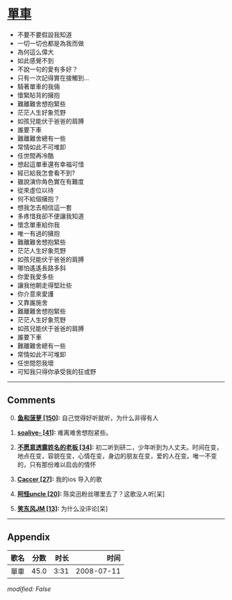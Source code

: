 # [單車](https://music.163.com/song?id=32714447)

* 不要不要假設我知道
* 一切一切也都是為我而做
* 為何這么偉大
* 如此感覺不到
* 不說一句的愛有多好？
* 只有一次記得實在接觸到...
* 騎著單車的我倆
* 懷緊貼背的擁抱
* 難離難舍想抱緊些
* 茫茫人生好象荒野
* 如孩兒能伏于爸爸的肩膊
* 誰要下車
* 難離難舍總有一些
* 常情如此不可堆卸
* 任世間再冷酷
* 想起這單車還有幸福可惜
* 經已給我怎會看不到?
* 雖說演你角色實在有難度
* 從來虛位以待
* 何不給個擁抱？
* 想我怎去相信這一套
* 多疼惜我卻不便讓我知道
* 懷念單車給你我
* 唯一有過的擁抱
* 難離難舍想抱緊些
* 茫茫人生好象荒野
* 如孩兒能伏于爸爸的肩膊
* 哪怕遙遙長路多斜
* 你愛我愛多些
* 讓我他朝走得堅壯些
* 你介意來愛護
* 又靠誰施舍
* 難離難舍想抱緊些
* 茫茫人生好象荒野
* 如孩兒能伏于爸爸的肩膊
* 誰要下車
* 難離難舍總有一些
* 常情如此不可堆卸
* 任世間怨我壞
* 可知我只得你承受我的狂或野


---

## Comments
0. **[鱼和菠萝 \[150\]](https://music.163.com/#/user/home?id=90040828):** 自己觉得好听就听，为什么非得有人

1. **[soalive- \[41\]](https://music.163.com/#/user/home?id=360434559):** 难离难舍想抱紧些。

2. **[不愿意透露姓名的老板 \[34\]](https://music.163.com/#/user/home?id=429274691):** 初二听到研二，少年听到为人丈夫。时间在变，地点在变，容貌在变，心情在变，身边的朋友在变，爱的人在变。唯一不变的，只有那份难以启齿的情怀

3. **[Caccer \[27\]](https://music.163.com/#/user/home?id=414867527):** 我的ios 导入的歌

4. **[阿怪uncle \[20\]](https://music.163.com/#/user/home?id=296060502):** 陈奕迅粉丝哪里去了？这歌没人听[呆]

5. **[笑东风JM \[13\]](https://music.163.com/#/user/home?id=317114793):** 为什么没评论[呆]



---

## Appendix

|歌名|分数|时长|时间|
|:---|:---:|---:|---:|
|單車|45.0|3:31|2008-07-11

*modified: False*